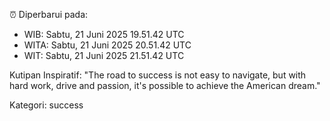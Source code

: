 ⏰ Diperbarui pada:
- WIB: Sabtu, 21 Juni 2025 19.51.42 UTC
- WITA: Sabtu, 21 Juni 2025 20.51.42 UTC
- WIT: Sabtu, 21 Juni 2025 21.51.42 UTC

Kutipan Inspiratif:
"The road to success is not easy to navigate, but with hard work, drive and passion, it's possible to achieve the American dream."


Kategori: success

